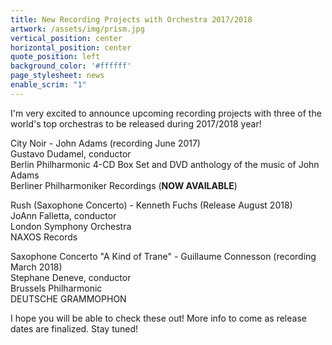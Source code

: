 ```yaml
---
title: New Recording Projects with Orchestra 2017/2018
artwork: /assets/img/prism.jpg
vertical_position: center
horizontal_position: center
quote_position: left
background_color: '#ffffff'
page_stylesheet: news
enable_scrim: "1"
---
```

I'm very excited to announce upcoming recording projects with three of the world's top orchestras to be released during 2017/2018 year! 

City Noir - John Adams (recording June 2017)<br>
Gustavo Dudamel, conductor<br>
Berlin Philharmonic 4-CD Box Set and DVD anthology of the music of John Adams<br>
Berliner Philharmoniker Recordings (**NOW AVAILABLE**)

Rush (Saxophone Concerto) - Kenneth Fuchs (Release August 2018)<br>
JoAnn Falletta, conductor<br>
London Symphony Orchestra<br>
NAXOS Records 

Saxophone Concerto "A Kind of Trane" - Guillaume Connesson (recording March 2018)<br>
Stephane Deneve, conductor<br>
Brussels Philharmonic<br>
DEUTSCHE GRAMMOPHON

I hope you will be able to check these out! More info to come as release dates are finalized. Stay tuned!